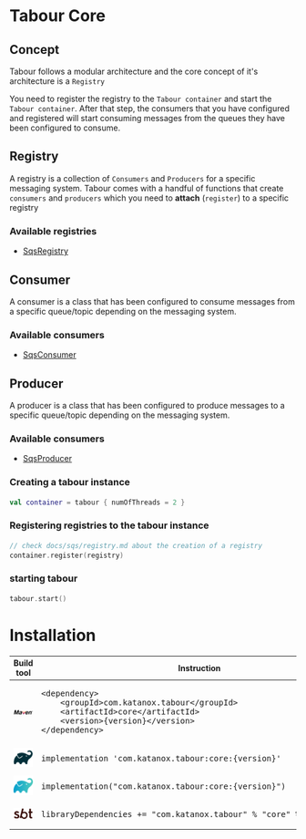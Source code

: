 # Tabour Core

## Concept

Tabour follows a modular architecture and the core concept of it's architecture is a `Registry`

You need to register the registry to the `Tabour container` and start the `Tabour container`.
After that step, the consumers that you have configured and registered will start consuming messages from the queues
they have been configured to consume.

## Registry

A registry is a collection of `Consumers` and `Producers` for a specific messaging system. Tabour comes with a handful
of functions that create `consumers` and `producers` which you need to **attach** (`register`) to a specific registry

### Available registries

- [SqsRegistry](docs/sqs/registry.md)

## Consumer

A consumer is a class that has been configured to consume messages from a specific queue/topic depending on the
messaging system.

### Available consumers

- [SqsConsumer](docs/sqs/consumer.md)

## Producer

A producer is a class that has been configured to produce messages to a specific queue/topic depending on the
messaging system.

### Available consumers

- [SqsProducer](docs/sqs/producer.md)

### Creating a tabour instance

```kotlin
val container = tabour { numOfThreads = 2 }
```

### Registering registries to the tabour instance

```kotlin
// check docs/sqs/registry.md about the creation of a registry
container.register(registry)
```

### starting tabour

```kotlin
tabour.start()
```

# Installation

<table>
<thead><tr><th>Build tool</th><th>Instruction</th></tr></thead>
<tr>
<td><img src="../docs/maven.png" alt="Maven"/></td>
<td>
<pre>&lt;dependency&gt;
    &lt;groupId&gt;com.katanox.tabour&lt;/groupId&gt;
    &lt;artifactId&gt;core&lt;/artifactId&gt;
    &lt;version&gt;{version}&lt;/version&gt;
&lt;/dependency&gt;</pre>
</td>
</tr>
<tr>
<td><img src="../docs/gradle_groovy.png" alt="Gradle Groovy DSL"/></td>
<td>
<pre>implementation 'com.katanox.tabour:core:{version}'</pre>
</td>
</tr>
<tr>
<td><img src="../docs/gradle_kotlin.png" alt="Gradle Kotlin DSL"/></td>
<td>
<pre>implementation("com.katanox.tabour:core:{version}")</pre>
</td>
</tr>
<tr>
<td><img src="../docs/sbt.png" alt="Scala SBT"/></td>
<td>
<pre>libraryDependencies += "com.katanox.tabour" % "core" % "{version}"</pre>
</td>
</tr>
</table>
